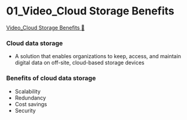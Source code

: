 # 01_Video_Cloud Storage Benefits

[Video_Cloud Storage Benefits &#128279;](https://www.coursera.org/learn/introduction-to-security-principles-in-cloud-computing/lecture/zD85x/cloud-storage-benefits)

### Cloud data storage

- A solution that enables organizations to keep, access, and maintain digital data on off-site, cloud-based storage devices

### Benefits of cloud data storage

- Scalability
- Redundancy
- Cost savings
- Security
